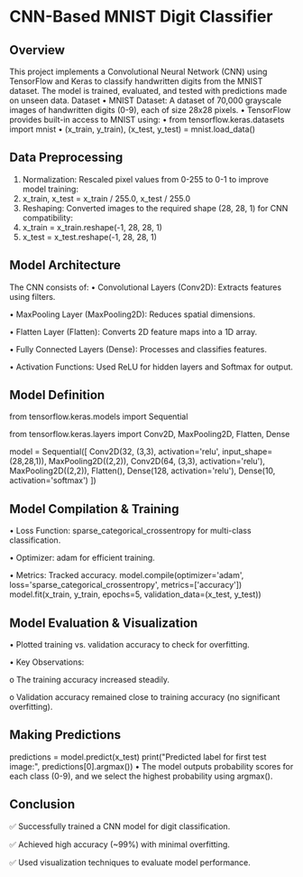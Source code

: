 # CNN-Based MNIST Digit Classifier 
## Overview
This project implements a Convolutional Neural Network (CNN) using TensorFlow and Keras to classify handwritten digits from the MNIST dataset. The model is trained, evaluated, and tested with predictions made on unseen data.
Dataset
•	MNIST Dataset: A dataset of 70,000 grayscale images of handwritten digits (0-9), each of size 28x28 pixels.
•	TensorFlow provides built-in access to MNIST using: 
•	from tensorflow.keras.datasets import mnist
•	(x_train, y_train), (x_test, y_test) = mnist.load_data()
## Data Preprocessing
1.	Normalization: Rescaled pixel values from 0-255 to 0-1 to improve model training: 
2.	x_train, x_test = x_train / 255.0, x_test / 255.0
3.	Reshaping: Converted images to the required shape (28, 28, 1) for CNN compatibility: 
4.	x_train = x_train.reshape(-1, 28, 28, 1)
5.	x_test = x_test.reshape(-1, 28, 28, 1)
## Model Architecture
The CNN consists of:
•	Convolutional Layers (Conv2D): Extracts features using filters.

•	MaxPooling Layer (MaxPooling2D): Reduces spatial dimensions.

•	Flatten Layer (Flatten): Converts 2D feature maps into a 1D array.

•	Fully Connected Layers (Dense): Processes and classifies features.

•	Activation Functions: Used ReLU for hidden layers and Softmax for output.
## Model Definition
from tensorflow.keras.models import Sequential

from tensorflow.keras.layers import Conv2D, MaxPooling2D, Flatten, Dense

model = Sequential([
    Conv2D(32, (3,3), activation='relu', input_shape=(28,28,1)),
    MaxPooling2D((2,2)),
    Conv2D(64, (3,3), activation='relu'),
    MaxPooling2D((2,2)),
    Flatten(),
    Dense(128, activation='relu'),
    Dense(10, activation='softmax')
])
## Model Compilation & Training
•	Loss Function: sparse_categorical_crossentropy for multi-class classification.

•	Optimizer: adam for efficient training.

•	Metrics: Tracked accuracy.
model.compile(optimizer='adam', loss='sparse_categorical_crossentropy', metrics=['accuracy'])
model.fit(x_train, y_train, epochs=5, validation_data=(x_test, y_test))
## Model Evaluation & Visualization
•	Plotted training vs. validation accuracy to check for overfitting.

•	Key Observations:

o	The training accuracy increased steadily.

o	Validation accuracy remained close to training accuracy (no significant overfitting).
## Making Predictions
predictions = model.predict(x_test)
print("Predicted label for first test image:", predictions[0].argmax())
•	The model outputs probability scores for each class (0-9), and we select the highest probability using argmax().
## Conclusion
✅ Successfully trained a CNN model for digit classification.

✅ Achieved high accuracy (~99%) with minimal overfitting.

✅ Used visualization techniques to evaluate model performance.

